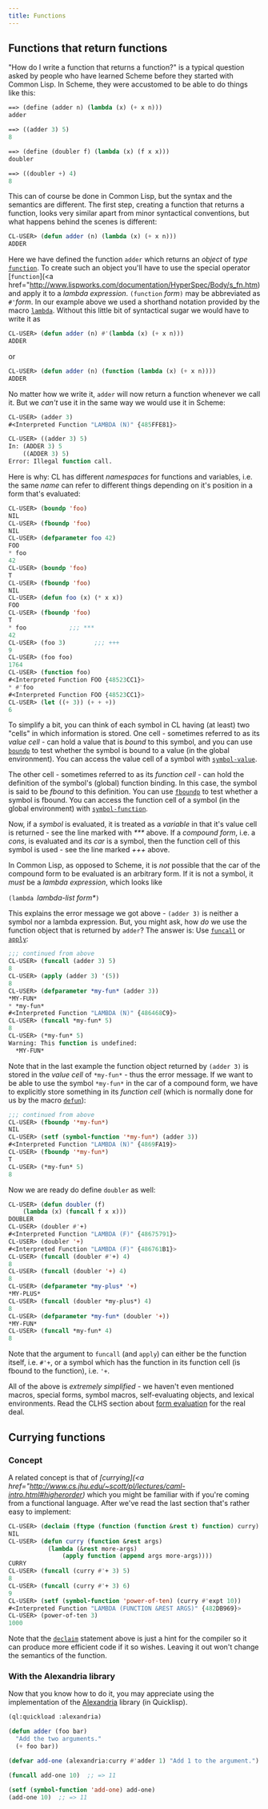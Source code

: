 ```yaml
---
title: Functions
---
```


<a name="return"></a>

## Functions that return functions

"How do I write a function that returns a function?" is a typical question asked by people who have learned Scheme before they started with Common Lisp. In Scheme, they were accustomed to be able to do things like this:

~~~lisp
==> (define (adder n) (lambda (x) (+ x n)))
adder

==> ((adder 3) 5)
8

==> (define (doubler f) (lambda (x) (f x x)))
doubler

==> ((doubler +) 4)
8
~~~

This can of course be done in Common Lisp, but the syntax and the semantics are different. The first step, creating a function that returns a function, looks very similar apart from minor syntactical conventions, but what happens behind the scenes is different:

~~~lisp
CL-USER> (defun adder (n) (lambda (x) (+ x n)))
ADDER
~~~

Here we have defined the function `adder` which returns an _object_ of _type_ [`function`](http://www.lispworks.com/documentation/HyperSpec/Body/t_fn.htm). To create such an object you'll have to use the special operator [`function`](<a href="http://www.lispworks.com/documentation/HyperSpec/Body/s_fn.htm) and apply it to a _lambda expression_. `(function` _form_`)` may be abbreviated as `#'`_form_. In our example above we used a shorthand notation provided by the macro [`lambda`](http://www.lispworks.com/documentation/HyperSpec/Body/m_lambda.htm). Without this little bit of syntactical sugar we would have to write it as

~~~lisp
CL-USER> (defun adder (n) #'(lambda (x) (+ x n)))
ADDER
~~~

or

~~~lisp
CL-USER> (defun adder (n) (function (lambda (x) (+ x n))))
ADDER
~~~

No matter how we write it, `adder` will now return a function whenever we call it. But we _can't_ use it in the same way we would use it in Scheme:

~~~lisp
CL-USER> (adder 3)
#<Interpreted Function "LAMBDA (N)" {485FFE81}>

CL-USER> ((adder 3) 5)
In: (ADDER 3) 5
    ((ADDER 3) 5)
Error: Illegal function call.
~~~

Here is why: CL has different _namespaces_ for functions and variables, i.e. the same _name_ can refer to different things depending on it's position in a form that's evaluated:

~~~lisp
CL-USER> (boundp 'foo)
NIL
CL-USER> (fboundp 'foo)
NIL
CL-USER> (defparameter foo 42)
FOO
* foo
42
CL-USER> (boundp 'foo)
T
CL-USER> (fboundp 'foo)
NIL
CL-USER> (defun foo (x) (* x x))
FOO
CL-USER> (fboundp 'foo)
T
* foo            ;;; ***
42
CL-USER> (foo 3)        ;;; +++
9
CL-USER> (foo foo)
1764
CL-USER> (function foo)
#<Interpreted Function FOO {48523CC1}>
* #'foo
#<Interpreted Function FOO {48523CC1}>
CL-USER> (let ((+ 3)) (+ + +))
6
~~~

To simplify a bit, you can think of each symbol in CL having (at least) two "cells" in which information is stored. One cell - sometimes referred to as its _value cell_ - can hold a value that is _bound_ to this symbol, and you can use [`boundp`](http://www.lispworks.com/documentation/HyperSpec/Body/f_boundp.htm) to test whether the symbol is bound to a value (in the global environment). You can access the value cell of a symbol with [`symbol-value`](http://www.lispworks.com/documentation/HyperSpec/Body/f_symb_5.htm).


The other cell - sometimes referred to as its _function cell_ - can hold the definition of the symbol's (global) function binding. In this case, the symbol is said to be _fbound_ to this definition. You can use [`fboundp`](http://www.lispworks.com/documentation/HyperSpec/Body/f_fbound.htm) to test whether a symbol is fbound. You can access the function cell of a symbol (in the global environment) with [`symbol-function`](http://www.lispworks.com/documentation/HyperSpec/Body/f_symb_1.htm).


Now, if a _symbol_ is evaluated, it is treated as a _variable_ in that it's value cell is returned - see the line marked with _***_ above. If a _compound form_, i.e. a _cons_, is evaluated and its _car_ is a symbol, then the function cell of this symbol is used - see the line marked _+++_ above.


In Common Lisp, as opposed to Scheme, it is _not_ possible that the car of the compound form to be evaluated is an arbitrary form. If it is not a symbol, it _must_ be a _lambda expression_, which looks like

`(lambda `_lambda-list_ _form*_`)`


This explains the error message we got above - `(adder 3)` is neither a symbol nor a lambda expression. But, you might ask, how _do_ we use the function object that is returned by `adder`? The answer is: Use [`funcall`](http://www.lispworks.com/documentation/HyperSpec/Body/f_funcal.htm) or [`apply`](http://www.lispworks.com/documentation/HyperSpec/Body/f_apply.htm):

~~~lisp
;;; continued from above
CL-USER> (funcall (adder 3) 5)
8
CL-USER> (apply (adder 3) '(5))
8
CL-USER> (defparameter *my-fun* (adder 3))
*MY-FUN*
* *my-fun*
#<Interpreted Function "LAMBDA (N)" {486468C9}>
CL-USER> (funcall *my-fun* 5)
8
CL-USER> (*my-fun* 5)
Warning: This function is undefined:
  *MY-FUN*
~~~

Note that in the last example the function object returned by `(adder 3)` is stored in the _value cell_ of `*my-fun*` - thus the error message. If we want to be able to use the symbol `*my-fun*` in the car of a compound form, we have to explicitly store something in its _function cell_ (which is normally done for us by the macro [`defun`](http://www.lispworks.com/documentation/HyperSpec/Body/m_defun.htm)):

~~~lisp
;;; continued from above
CL-USER> (fboundp '*my-fun*)
NIL
CL-USER> (setf (symbol-function '*my-fun*) (adder 3))
#<Interpreted Function "LAMBDA (N)" {4869FA19}>
CL-USER> (fboundp '*my-fun*)
T
CL-USER> (*my-fun* 5)
8
~~~

Now we are ready do define `doubler` as well:

~~~lisp
CL-USER> (defun doubler (f)
    (lambda (x) (funcall f x x)))
DOUBLER
CL-USER> (doubler #'+)
#<Interpreted Function "LAMBDA (F)" {48675791}>
CL-USER> (doubler '+)
#<Interpreted Function "LAMBDA (F)" {486761B1}>
CL-USER> (funcall (doubler #'+) 4)
8
CL-USER> (funcall (doubler '+) 4)
8
CL-USER> (defparameter *my-plus* '+)
*MY-PLUS*
CL-USER> (funcall (doubler *my-plus*) 4)
8
CL-USER> (defparameter *my-fun* (doubler '+))
*MY-FUN*
CL-USER> (funcall *my-fun* 4)
8
~~~

Note that the argument to `funcall` (and `apply`) can either be the function itself, i.e. `#'+`, or a symbol which has the function in its function cell (is fbound to the function), i.e. `'+`.


All of the above is _extremely simplified_ - we haven't even mentioned macros, special forms, symbol macros, self-evaluating objects, and lexical environments. Read the CLHS section about [form evaluation](http://www.lispworks.com/documentation/HyperSpec/Body/03_aba.htm) for the real deal.


<a name="curry"></a>

## Currying functions

### Concept

A related concept is that of _[currying](<a href="http://www.cs.jhu.edu/~scott/pl/lectures/caml-intro.html#higherorder)_ which you might be familiar with if you're coming from a functional language. After we've read the last section that's rather easy to implement:

~~~lisp
CL-USER> (declaim (ftype (function (function &rest t) function) curry) (inline curry))
NIL
CL-USER> (defun curry (function &rest args)
           (lambda (&rest more-args)
	           (apply function (append args more-args))))
CURRY
CL-USER> (funcall (curry #'+ 3) 5)
8
CL-USER> (funcall (curry #'+ 3) 6)
9
CL-USER> (setf (symbol-function 'power-of-ten) (curry #'expt 10))
#<Interpreted Function "LAMBDA (FUNCTION &REST ARGS)" {482DB969}>
CL-USER> (power-of-ten 3)
1000
~~~

Note that the [`declaim`](http://www.lispworks.com/documentation/HyperSpec/Body/m_declai.htm) statement above is just a hint for the compiler so it can produce more efficient code if it so wishes. Leaving it out won't change the semantics of the function.

### With the Alexandria library

Now that you know how to do it, you may appreciate using the
implementation of the
[Alexandria](https://common-lisp.net/project/alexandria/draft/alexandria.html#Data-and-Control-Flow)
library (in Quicklisp).

~~~lisp
(ql:quickload :alexandria)

(defun adder (foo bar)
  "Add the two arguments."
  (+ foo bar))

(defvar add-one (alexandria:curry #'adder 1) "Add 1 to the argument.")

(funcall add-one 10)  ;; => 11

(setf (symbol-function 'add-one) add-one)
(add-one 10)  ;; => 11
~~~
